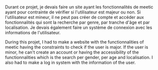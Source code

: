 Durant ce projet, je devais faire un site ayant les fonctionnalités de meetic ayant pour contrainte de vérifier si l'utilisateur est majeur ou non. Si l'utilisateur est mineur, il ne peut pas créer de compte et accéder aux fonctionnalités qui sont la recherche par genre, par tranche d'âge et par localisation. Je devais également faire un système de connexion avec les informations de l'utilisateur.

During this projet, I had to make a website with the functionnalities of meetic having the constraints to check if the user is major. If the user is minor, he can't create an account or having the accessibility of the functionnalities which is the search per gender, per age and localisation. I also had to make a log in system with the information of the user.
